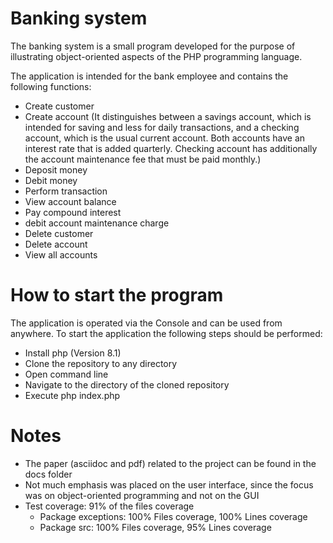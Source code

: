 # Banking system

The banking system is a small program developed for the purpose of illustrating object-oriented aspects of the PHP programming language.

The application is intended for the bank employee and contains the following functions:
- Create customer
- Create account (It distinguishes between a savings account, which is intended for saving and less for daily transactions, and a checking account, which is the usual current account. Both accounts have an interest rate that is added quarterly. Checking account has additionally the account maintenance fee that must be paid monthly.)
- Deposit money
- Debit money
- Perform transaction
- View account balance
- Pay compound interest
- debit account maintenance charge
- Delete customer
- Delete account
- View all accounts

# How to start the program
The application is operated via the Console and can be used from anywhere. 
To start the application the following steps should be performed:
- Install php (Version 8.1)
- Clone the repository to any directory
- Open command line
- Navigate to the directory of the cloned repository
- Execute php index.php

# Notes
- The paper (asciidoc and pdf) related to the project can be found in the docs folder
- Not much emphasis was placed on the user interface, since the focus was on object-oriented programming and not on the GUI
- Test coverage: 91% of the files coverage
  - Package exceptions: 100% Files coverage, 100% Lines coverage
  - Package src: 100% Files coverage, 95% Lines coverage


